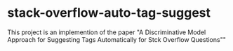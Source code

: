 # stack-overflow-auto-tag-suggest
This project is an implemention of the paper "A Discriminative Model Approach for Suggesting Tags Automatically for Stck Overflow Questions""
